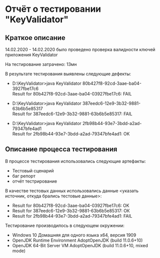 # Отчёт о тестировании "KeyValidator"
## Краткое описание
14.02.2020 - 14.02.2020 было проведено проверка валидности ключей приложения KeyValidator

На тестирование затрачено: 13мн

В результате тестирования выявлены следующие дефекты:

* D:\KeyValidator>java KeyValidator 80b427f8-92cd-3aae-ba04-3927fbe17c6 \
 Result for 80b427f8-92cd-3aae-ba04-03927fbe17c6: FAIL

* D:\KeyValidator>java KeyValidator 387eedc6-12e9-3b32-9881-63b6b5e85317 \
 Result for 387eedc6-12e9-3b32-9881-63b6b5e85317: FAIL

* D:\KeyValidator>java KeyValidator 2fb98b44-93e7-3bdd-a2ad-79347bfe4ad1 \
 Result for 2fb98b44-93e7-3bdd-a2ad-79347bfe4ad1: OK

## Описание процесса тестирования

В процессе тестирования использовались следующие артефакты:

* Тестовый сценарий
* баг репорт 
* отчёт тестрирование

В качестве тестовых данных использовались данные <указать источник, откуда брались тестовые данные>:

* Result for  80b427f8-92cd-3aae-ba04-03927fbe17c6: OK
* Result for 387eedc6-12e9-3b32-9881-63b6b5e85317: ОК
* Result for  2fb98b44-93e7-3bdd-a2ad-79347bfe4ad1: FAIL

Тестирование производилось в следующем окружении:

* Windows 10 Домашняя для одного языка х64, версия 1909
* OpenJDK Runtime Environment AdoptOpenJDK (build 11.0.6+10)
* OpenJDK 64-Bit Server VM AdoptOpenJDK (build 11.0.6+10, mixed mode)
